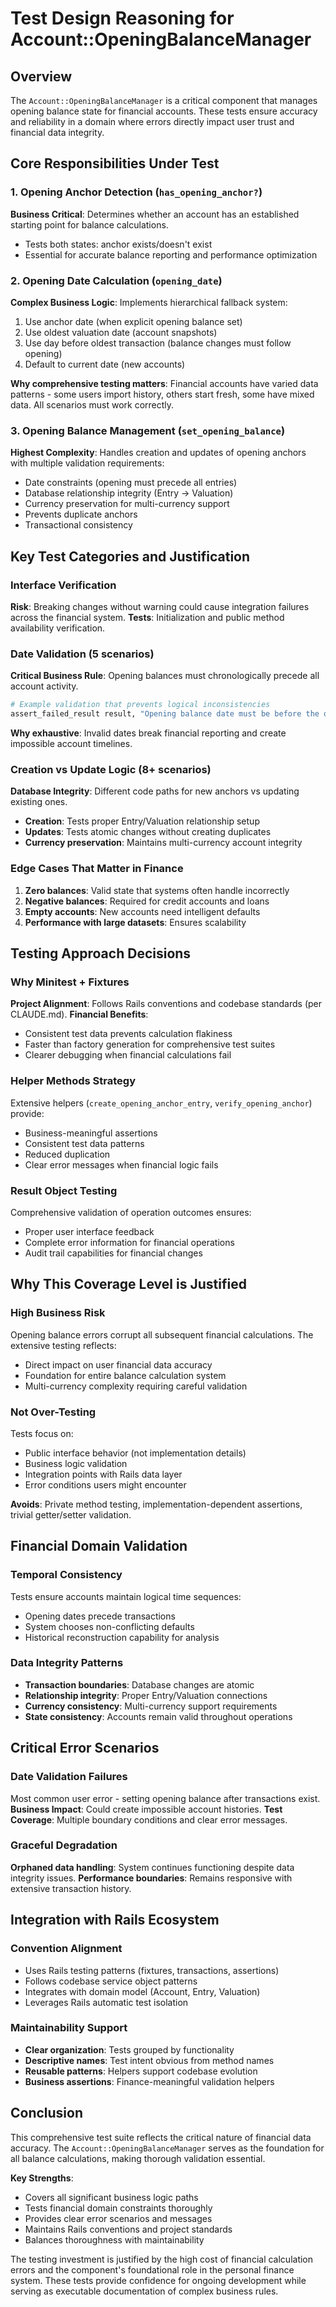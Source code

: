# Test Design Reasoning for Account::OpeningBalanceManager

## Overview

The `Account::OpeningBalanceManager` is a critical component that manages opening balance state for financial accounts. These tests ensure accuracy and reliability in a domain where errors directly impact user trust and financial data integrity.

## Core Responsibilities Under Test

### 1. Opening Anchor Detection (`has_opening_anchor?`)
**Business Critical**: Determines whether an account has an established starting point for balance calculations.
- Tests both states: anchor exists/doesn't exist
- Essential for accurate balance reporting and performance optimization

### 2. Opening Date Calculation (`opening_date`)
**Complex Business Logic**: Implements hierarchical fallback system:
1. Use anchor date (when explicit opening balance set)
2. Use oldest valuation date (account snapshots)
3. Use day before oldest transaction (balance changes must follow opening)
4. Default to current date (new accounts)

**Why comprehensive testing matters**: Financial accounts have varied data patterns - some users import history, others start fresh, some have mixed data. All scenarios must work correctly.

### 3. Opening Balance Management (`set_opening_balance`)
**Highest Complexity**: Handles creation and updates of opening anchors with multiple validation requirements:
- Date constraints (opening must precede all entries)
- Database relationship integrity (Entry → Valuation)
- Currency preservation for multi-currency support
- Prevents duplicate anchors
- Transactional consistency

## Key Test Categories and Justification

### Interface Verification
**Risk**: Breaking changes without warning could cause integration failures across the financial system.
**Tests**: Initialization and public method availability verification.

### Date Validation (5 scenarios)
**Critical Business Rule**: Opening balances must chronologically precede all account activity.
```ruby
# Example validation that prevents logical inconsistencies
assert_failed_result result, "Opening balance date must be before the oldest entry date"
```
**Why exhaustive**: Invalid dates break financial reporting and create impossible account timelines.

### Creation vs Update Logic (8+ scenarios)
**Database Integrity**: Different code paths for new anchors vs updating existing ones.
- **Creation**: Tests proper Entry/Valuation relationship setup
- **Updates**: Tests atomic changes without creating duplicates
- **Currency preservation**: Maintains multi-currency account integrity

### Edge Cases That Matter in Finance
1. **Zero balances**: Valid state that systems often handle incorrectly
2. **Negative balances**: Required for credit accounts and loans
3. **Empty accounts**: New accounts need intelligent defaults
4. **Performance with large datasets**: Ensures scalability

## Testing Approach Decisions

### Why Minitest + Fixtures
**Project Alignment**: Follows Rails conventions and codebase standards (per CLAUDE.md).
**Financial Benefits**:
- Consistent test data prevents calculation flakiness
- Faster than factory generation for comprehensive test suites
- Clearer debugging when financial calculations fail

### Helper Methods Strategy
Extensive helpers (`create_opening_anchor_entry`, `verify_opening_anchor`) provide:
- Business-meaningful assertions
- Consistent test data patterns
- Reduced duplication
- Clear error messages when financial logic fails

### Result Object Testing
Comprehensive validation of operation outcomes ensures:
- Proper user interface feedback
- Complete error information for financial operations
- Audit trail capabilities for financial changes

## Why This Coverage Level is Justified

### High Business Risk
Opening balance errors corrupt all subsequent financial calculations. The extensive testing reflects:
- Direct impact on user financial data accuracy
- Foundation for entire balance calculation system
- Multi-currency complexity requiring careful validation

### Not Over-Testing
Tests focus on:
- Public interface behavior (not implementation details)
- Business logic validation
- Integration points with Rails data layer
- Error conditions users might encounter

**Avoids**: Private method testing, implementation-dependent assertions, trivial getter/setter validation.

## Financial Domain Validation

### Temporal Consistency
Tests ensure accounts maintain logical time sequences:
- Opening dates precede transactions
- System chooses non-conflicting defaults
- Historical reconstruction capability for analysis

### Data Integrity Patterns
- **Transaction boundaries**: Database changes are atomic
- **Relationship integrity**: Proper Entry/Valuation connections
- **Currency consistency**: Multi-currency support requirements
- **State consistency**: Accounts remain valid throughout operations

## Critical Error Scenarios

### Date Validation Failures
Most common user error - setting opening balance after transactions exist.
**Business Impact**: Could create impossible account histories.
**Test Coverage**: Multiple boundary conditions and clear error messages.

### Graceful Degradation
**Orphaned data handling**: System continues functioning despite data integrity issues.
**Performance boundaries**: Remains responsive with extensive transaction history.

## Integration with Rails Ecosystem

### Convention Alignment
- Uses Rails testing patterns (fixtures, transactions, assertions)
- Follows codebase service object patterns
- Integrates with domain model (Account, Entry, Valuation)
- Leverages Rails automatic test isolation

### Maintainability Support
- **Clear organization**: Tests grouped by functionality
- **Descriptive names**: Test intent obvious from method names
- **Reusable patterns**: Helpers support codebase evolution
- **Business assertions**: Finance-meaningful validation helpers

## Conclusion

This comprehensive test suite reflects the critical nature of financial data accuracy. The `Account::OpeningBalanceManager` serves as the foundation for all balance calculations, making thorough validation essential.

**Key Strengths**:
- Covers all significant business logic paths
- Tests financial domain constraints thoroughly  
- Provides clear error scenarios and messages
- Maintains Rails conventions and project standards
- Balances thoroughness with maintainability

The testing investment is justified by the high cost of financial calculation errors and the component's foundational role in the personal finance system. These tests provide confidence for ongoing development while serving as executable documentation of complex business rules.